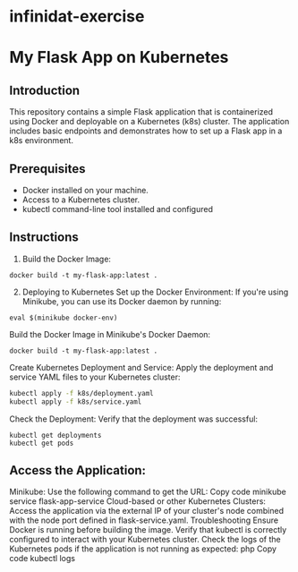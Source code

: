 # infinidat-exercise
# My Flask App on Kubernetes
## Introduction
This repository contains a simple Flask application that is containerized using Docker and deployable on a Kubernetes (k8s) cluster. The application includes basic endpoints and demonstrates how to set up a Flask app in a k8s environment.

## Prerequisites
- Docker installed on your machine.
- Access to a Kubernetes cluster.
- kubectl command-line tool installed and configured

## Instructions
1. Build the Docker Image:
```
docker build -t my-flask-app:latest .
```
2. Deploying to Kubernetes
Set up the Docker Environment:
If you're using Minikube, you can use its Docker daemon by running:

```
eval $(minikube docker-env)
```
Build the Docker Image in Minikube's Docker Daemon:

```
docker build -t my-flask-app:latest .
```

Create Kubernetes Deployment and Service:
Apply the deployment and service YAML files to your Kubernetes cluster:

```bash
kubectl apply -f k8s/deployment.yaml
kubectl apply -f k8s/service.yaml
```
Check the Deployment:
Verify that the deployment was successful:
```
kubectl get deployments
kubectl get pods
```
## Access the Application:
Minikube: Use the following command to get the URL:
Copy code
minikube service flask-app-service
Cloud-based or other Kubernetes Clusters: Access the application via the external IP of your cluster's node combined with the node port defined in flask-service.yaml.
Troubleshooting
Ensure Docker is running before building the image.
Verify that kubectl is correctly configured to interact with your Kubernetes cluster.
Check the logs of the Kubernetes pods if the application is not running as expected:
php
Copy code
kubectl logs <pod-name>
